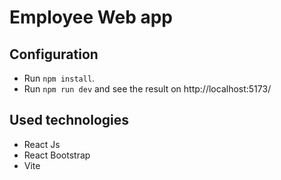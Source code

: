 # Employee Web app

## Configuration 
* Run `npm install`.
* Run `npm run dev` and see the result on http://localhost:5173/

## Used technologies
* React Js
* React Bootstrap
* Vite